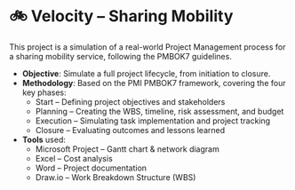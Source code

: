 # 🚲 Velocity – Sharing Mobility #

This project is a simulation of a real-world Project Management process for a sharing mobility service, following the PMBOK7 guidelines.

* **Objective**: Simulate a full project lifecycle, from initiation to closure.
* **Methodology**: Based on the PMI PMBOK7 framework, covering the four key phases:
  * Start – Defining project objectives and stakeholders
  * Planning – Creating the WBS, timeline, risk assessment, and budget
  * Execution – Simulating task implementation and project tracking
  * Closure – Evaluating outcomes and lessons learned
* **Tools** used:
  * Microsoft Project – Gantt chart & network diagram
  * Excel – Cost analysis
  * Word – Project documentation
  * Draw.io – Work Breakdown Structure (WBS)
